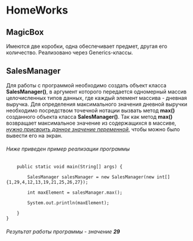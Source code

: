 # HomeWorks


## MagicBox
Имеются две коробки, одна обеспечивает предмет, другая его количество. Реализовано через Generics-классы.

## SalesManager
Для работы с программой необходимо создать объект класса **SalesManager()**, в аргумент которого передается одномерный массив целочисленных типов данных, где каждый элемент массива - дневная выручка.
Для определения максимального значения дневной выручки необходимо посредством точечной нотации вызвать метод **max()** созданного объекта класса **SalesManager()**.
Так как метод **max()** возвращает максимальное значение из содержащихся в массиве, <ins>*нужно присвоить данное значение переменной*</ins>, чтобы можно было вывести его на экран.

###### Ниже приведен пример реализации программы

```public class Main {
    public static void main(String[] args) {

        SalesManager salesManager = new SalesManager(new int[]{1,29,4,12,13,19,21,25,26,27});

        int maxElement = salesManager.max();

        System.out.println(maxElement);

    }
}
```
###### Результат работы программы - значение **29**
